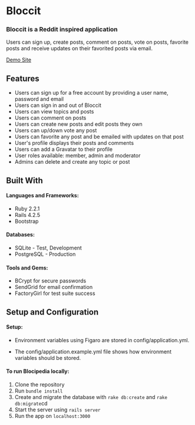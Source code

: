 # Bloccit

### Bloccit is a Reddit inspired application

Users can sign up, create posts, comment on posts, vote on posts, favorite posts and receive updates on their favorited posts via email.

[Demo Site](https://stark-oasis-86699.herokuapp.com/)

## Features

- Users can sign up for a free account by providing a user name, password and email
- Users can sign in and out of Bloccit
- Users can view topics and posts
- Users can comment on posts
- Users can create new posts and edit posts they own
- Users can up/down vote any post
- Users can favorite any post and be emailed with updates on that post
- User's profile displays their posts and comments
- Users can add a Gravatar to their profile
- User roles available: member, admin and moderator
- Admins can delete and create any topic or post

## Built With

#### Languages and Frameworks:
- Ruby 2.2.1
- Rails 4.2.5
- Bootstrap

#### Databases:
- SQLite - Test, Development
- PostgreSQL - Production

#### Tools and Gems:
- BCrypt for secure passwords
- SendGrid for email confirmation
- FactoryGirl for test suite success

## Setup and Configuration

#### Setup:

- Environment variables using Figaro are stored in config/application.yml.

- The config/application.example.yml file shows how environment variables should be stored.

#### To run Blocipedia locally:

1. Clone the repository
2. Run `bundle install`
3. Create and migrate the database with `rake db:create` and `rake db:migrate`cd
4. Start the server using `rails server`
5. Run the app on `localhost:3000`
